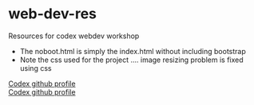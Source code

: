 # web-dev-res
Resources for codex webdev workshop

* The noboot.html is simply the index.html without including bootstrap
* Note the css used for the project .... image resizing problem is fixed using css

[Codex github profile](https://github.com/codex-iter "Codex")   
[Codex github profile](https://github.com/codex-iter/join-us "Join Codex")
